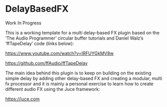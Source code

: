# DelayBasedFX

Work In Progress 

This is a working template for a multi delay-based FX plugin based on the ‘The Audio Programmer’ circular buffer tutorials and Daniel Walz’s ‘ffTapeDelay’ code (links below):

https://www.youtube.com/watch?v=IRFUYGkMV8w

https://github.com/ffAudio/ffTapeDelay

The main idea behind this plugin is to keep on building on the existing simple delay by adding other delay-based FX and creating a modular, multi fx processor and it is mainly a personal exercise to learn how to create different audio FX using the Juce framework:

https://juce.com


